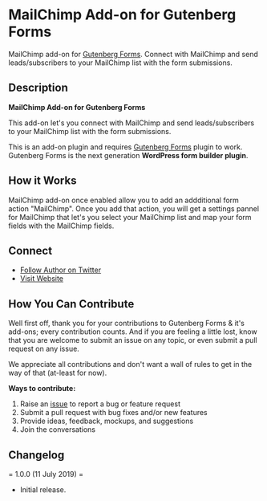 # MailChimp Add-on for Gutenberg Forms


MailChimp add-on for [Gutenberg Forms](https://wordpress.org/plugins/forms-gutenberg/). Connect with MailChimp and send leads/subscribers to your MailChimp list with the form submissions.


## Description

**MailChimp Add-on for Gutenberg Forms**

This add-on let's you connect with MailChimp and send leads/subscribers to your MailChimp list with the form submissions.

This is an add-on plugin and requires <a href="https://gutenbergforms.com/" rel="friend" title="Gutenberg Forms">Gutenberg Forms</a> plugin to work. Gutenberg Forms is the next generation **WordPress form builder plugin**.

## How it Works

MailChimp add-on once enabled allow you to add an addditional form action "MailChimp". Once you add that action, you will get a settings pannel for MailChimp that let's you select your MailChimp list and map your form fields with the MailChimp fields.


## Connect

- [Follow Author on Twitter](https://twitter.com/m_munirkamal)
- [Visit Website](https://gutenbergforms.com/)


## How You Can Contribute

Well first off, thank you for your contributions to Gutenberg Forms & it's add-ons; every contribution counts. And if you are feeling a little lost, know that you are welcome to submit an issue on any topic, or even submit a pull request on any issue.

We appreciate all contributions and don't want a wall of rules to get in the way of that (at-least for now).

**Ways to contribute:**

1. Raise an [issue](https://github.com/CakeWP/gutenberg-forms-mailchimp-addon/issues/new) to report a bug or feature request
2. Submit a pull request with bug fixes and/or new features
3. Provide ideas, feedback, mockups, and suggestions
4. Join the conversations


## Changelog

= 1.0.0 (11 July 2019) =

- Initial release.
